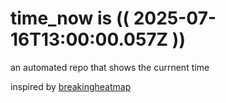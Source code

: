 # time_now is (( 2025-07-16T13:00:00.057Z ))

an automated repo that shows the currnent time

inspired by [breakingheatmap](https://github.com/breakingheatmap/breakingheatmap)